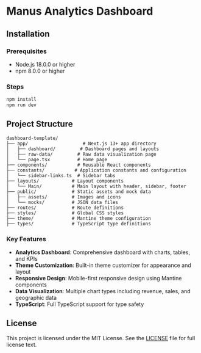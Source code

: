 # Manus Analytics Dashboard

## Installation

### Prerequisites

- Node.js 18.0.0 or higher
- npm 8.0.0 or higher

### Steps

```bash
npm install
npm run dev
```

## Project Structure

```
dashboard-template/
├── app/                    # Next.js 13+ app directory
│   ├── dashboard/         # Dashboard pages and layouts
│   ├── raw-data/         # Raw data visualization page
│   └── page.tsx          # Home page
├── components/           # Reusable React components
├── constants/           # Application constants and configuration
│   └── sidebar-links.ts  # Sidebar tabs 
├── layouts/            # Layout components
│   └── Main/           # Main layout with header, sidebar, footer
├── public/             # Static assets and mock data
│   ├── assets/         # Images and icons
│   └── mocks/          # JSON data files
├── routes/             # Route definitions
├── styles/             # Global CSS styles
├── theme/              # Mantine theme configuration
├── types/              # TypeScript type definitions
```

### Key Features

- **Analytics Dashboard**: Comprehensive dashboard with charts, tables, and KPIs
- **Theme Customization**: Built-in theme customizer for appearance and layout
- **Responsive Design**: Mobile-first responsive design using Mantine components
- **Data Visualization**: Multiple chart types including revenue, sales, and geographic data
- **TypeScript**: Full TypeScript support for type safety

## License

This project is licensed under the MIT License. See the [LICENSE](LICENSE) file for full license text.